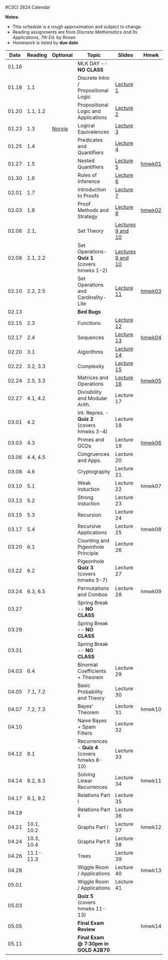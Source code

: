 #CSCI 2824 Calendar

**Notes**:
- This schedule is a rough approximation and subject to change.
- Reading assignments are from _Discrete Mathematics and Its Applications, 7th Ed._ by Rosen 
- Homework is listed by **due date**

| Date 		   | Reading         |  Optional   |                Topic             	 | Slides   | Hmwk  	| 
|:------------:| ----------------| ------------|-------------------------------------|----------|-----------|
| 01.16        | 		         | 			   | MLK DAY -- **NO CLASS**			 |			|			| 
| 01.18        | 1.1			 | 			   | Discrete Intro / Propositional Logic|	[Lecture 1](https://piazza.com/class_profile/get_resource/ixw3l3198zlbb/iy4l41p5rx15ps)								       |		   | 
| 01.20        | 1.1, 1.2 		 |             | Propositional Logic and Applications|	[Lecture 2](https://piazza.com/class_profile/get_resource/ixw3l3198zlbb/iy62g1p4r8k5yh)									   |       	   | 
| 01.23        | 1.3			 | [Norvig](http://norvig.com/sudoku.html)			   																							| Logical Equivalences				 |	[Lecture 3](https://piazza.com/class_profile/get_resource/ixw3l3198zlbb/iybqh7k8ms51ui)	   						           |		   | 
| 01.25        | 1.4			 | 			   | Predicates and Quantifiers 		 |	[Lecture 4](https://piazza.com/class_profile/get_resource/ixw3l3198zlbb/iz396lsnynt5v9)									   |		   | 
| 01.27        | 1.5     	     | 			   | Nested Quantifiers 				 |	[Lecture 5](https://piazza.com/class_profile/get_resource/ixw3l3198zlbb/iyg2jfv2yav32w)	                                   | [hmwk01](https://piazza.com/class_profile/get_resource/ixw3l3198zlbb/iy5ygsd255l4wn)			        							 | 
| 01.30        | 1.6			 | 			   | Rules of Inference    				 |	[Lecture 6](https://piazza.com/class_profile/get_resource/ixw3l3198zlbb/iykndivjsmk5e9)									   |		   | 
| 02.01        | 1.7			 | 			   | Introduction to Proofs              | 	[Lecture 7](https://piazza.com/class_profile/get_resource/ixw3l3198zlbb/iyoxn2dn1tx7oj)									   |		   | 
| 02.03        | 1.8	         | 			   | Proof Methods and Strategy          |	[Lecture 8](https://piazza.com/class_profile/get_resource/ixw3l3198zlbb/iyq9v84tmm61mm)	                                   | [hmwk02](https://piazza.com/class_profile/get_resource/ixw3l3198zlbb/iyfz4a1effl43c)		 										  | 
| 02.06        | 2.1,    		 | 			   | Set Theory 						 | [Lectures 9 and 10](https://piazza.com/class_profile/get_resource/ixw3l3198zlbb/iyxf4026x3h1wa)         |			| 
| 02.08        | 2.1, 2.2		 | 			   | Set Operations- **Quiz 1** (covers hmwks 1-2) | [Lectures 9 and 10](https://piazza.com/class_profile/get_resource/ixw3l3198zlbb/iyxf4026x3h1wa)   |			| 
| 02.10        | 2.2, 2.5	     | 			   | Set Operations and Cardinality-Lite |	[Lecture 11](https://piazza.com/class_profile/get_resource/ixw3l3198zlbb/iz0xtinylp56az)									| [hmwk03](https://piazza.com/class_profile/get_resource/ixw3l3198zlbb/iyp4iv2ayyl43f)												  | 
| 02.13        |    			 | 			   | **Bed Bugs**                        |          |			| 
| 02.15        | 2.3			 | 			   | Functions                           |	[Lecture 12](https://piazza.com/class_profile/get_resource/ixw3l3198zlbb/iz8s9kagsv35bu) 		|			| 
| 02.17        | 2.4		     | 			   | Sequences 							 |	[Lecture 13](https://piazza.com/class_profile/get_resource/ixw3l3198zlbb/izbjeane1xf73k)		| [hmwk04](https://piazza.com/class_profile/get_resource/ixw3l3198zlbb/iz0blyufbik2pc)												  | 
| 02.20        | 3.1         	 |	     	   | Algorithms							 |	[Lecture 14](https://piazza.com/class_profile/get_resource/ixw3l3198zlbb/izf5jiwufr942m)    	|			| 
| 02.22        | 3.2, 3.3		 | 			   | Complexity							 | 	[Lecture 15](https://piazza.com/class_profile/get_resource/ixw3l3198zlbb/izjh3ri4nyy16e)		|			| 
| 02.24        | 2.5, 3.3	 	 | 			   | Matrices and Operations	     |  [Lecture 16](https://piazza.com/class_profile/get_resource/ixw3l3198zlbb/izjzlr87rrf7jt)									| [hmwk05](https://piazza.com/class_profile/get_resource/ixw3l3198zlbb/iz8p8u2dq5h3rb)	| 
| 02.27        | 4.1, 4.2		 | 			   | Divisibility and Modular Arith.	 |Lecture 17|			| 
| 03.01        | 4.2			 | 			   | Int. Repres. -  **Quiz 2** (covers hmwks 3-4)|Lecture 18 |	| 
| 03.03        | 4.3	         | 			   | Primes and GCDs 					 |Lecture 19| [hmwk06](https://piazza.com/class_profile/get_resource/ixw3l3198zlbb/izjzlr87rrf7jt)			| 
| 03.06        | 4.4, 4.5		 | 			   | Congruences and Apps. 				 |Lecture 20| 			| 
| 03.08        | 4.6			 | 			   | Cryptography						 |Lecture 21|			| 
| 03.10        | 5.1	         | 			   | Weak Induction						 |Lecture 22| hmwk07 																																	| 
| 03.13        | 5.2		     | 			   | Strong Induction 					 |Lecture 23|			| 
| 03.15        | 5.3		     | 			   | Recursion 							 |Lecture 24|			| 
| 03.17        | 5.4	         | 			   | Recursive Applications 			 |Lecture 25| hmwk08																																	| 
| 03.20        | 6.1 			 | 			   | Counting and Pigeonhole Principle   |Lecture 26|			| 
| 03.22        | 6.2 			 |             | Pigeonhole **Quiz 3** (covers hmwks 5-7)   | Lecture 27    |			 
| 03.24        | 6.3, 6.5        | 			   | Permutations and Combos 			 |Lecture 28| hmwk09																																	| 
| 03.27        | 			     | 			   | Spring Break -- **NO CLASS**		 |			|			| 
| 03.29        | 			     | 			   | Spring Break -- **NO CLASS**		 |			|			| 
| 03.31        | 			     | 			   | Spring Break -- **NO CLASS**		 |			|           																																| 
| 04.03        | 6.4        	 | 			   | Binomial Coefficients + Theorem     |Lecture 29|			| 
| 04.05        | 7.1, 7.2 		 | 			   | Basic Probability and Theory        |Lecture 30|			| 
| 04.07        | 7.2, 7.3		 | 			   | Bayes' Theorem 					 |Lecture 31| hmwk10																																		| 
| 04.10        |          		 |  		   | Naive Bayes + Spam Filters 		 |Lecture 32|			| 
| 04.12        | 8.1			 | 			   | Recurrences - **Quiz 4** (covers hmwks 8-10)|Lecture 33	|			 
| 04.14        | 8.2, 8.3		 | 			   | Solving Linear Recurrences			 |Lecture 34| hmwk11																																		| 
| 04.17        | 9.1, 9.2		 | 			   | Relations Part I					 |Lecture 35|			| 
| 04.19        | 				 | 			   | Relations Part II					 |Lecture 36|			| 
| 04.21        | 10.1, 10.2		 | 			   | Graphs Part I						 |Lecture 37| hmwk12																																		| 
| 04.24        | 10.3, 10.4		 | 			   | Graphs Part II						 |Lecture 38|			| 
| 04.26        | 11.1-11.3		 | 			   | Trees 								 |Lecture 39|			| 
| 04.28        | 				 | 			   | Wiggle Room / Applications 		 |Lecture 40| hmwk13																																		| 
| 05.01        | 				 | 			   | Wiggle Room / Applications 		 |Lecture 41|			| 
| 05.03        | 				 | 			   | 	**Quiz 5**	(covers hmwks 11-13) |			|			| 
| 05.05        | 				 | 			   | 	**Final Exam Review**			 |			| hmwk14																																		| 
| 05.11        | 				 | 			   | **Final Exam @ 7:30pm in GOLD A2B70**	 |		| 			| 


